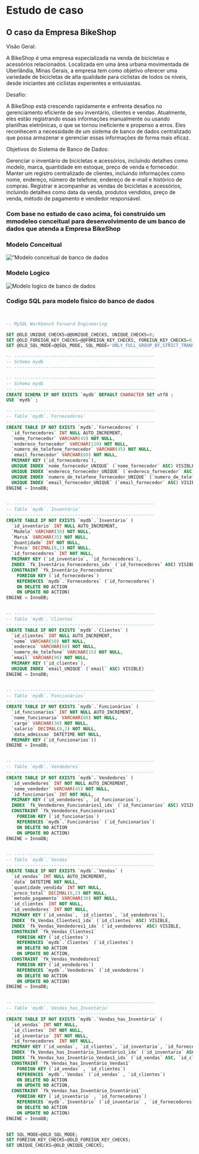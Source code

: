 # Estudo de caso
## O caso da Empresa BikeShop

Visão Geral:

A BikeShop é uma empresa especializada na venda de bicicletas e acessórios relacionados. 
Localizada em uma área urbana movimentada de Uberlândia, Minas Gerais, a empresa tem 
como objetivo oferecer uma variedade de bicicletas de alta qualidade para ciclistas de todos os 
níveis, desde iniciantes até ciclistas experientes e entusiastas.

Desafio:

A BikeShop está crescendo rapidamente e enfrenta desafios no gerenciamento eficiente de seu 
inventário, clientes e vendas. Atualmente, eles estão registrando essas informações 
manualmente ou usando planilhas eletrônicas, o que se tornou ineficiente e propenso a erros. 
Eles reconhecem a necessidade de um sistema de banco de dados centralizado que possa 
armazenar e gerenciar essas informações de forma mais eficaz.

Objetivos do Sistema de Banco de Dados:

Gerenciar o inventário de bicicletas e acessórios, incluindo detalhes como modelo, marca, 
quantidade em estoque, preço de venda e fornecedor.
Manter um registro centralizado de clientes, incluindo informações como nome, endereço, 
número de telefone, endereço de e-mail e histórico de compras.
Registrar e acompanhar as vendas de bicicletas e acessórios, incluindo detalhes como data da 
venda, produtos vendidos, preço de venda, método de pagamento e vendedor responsável.

### Com base no estudo de caso acima, foi construido um mmodeleo conceitual para desenvolvimento de um banco de dados que atenda a Empresa BikeShop

### Modelo Conceitual

!["Modelo conceitual de banco de dados](modelo-conceitual-BikeShop.png)

### Modelo Logico

![Modelo logico de banco de dados](modelo-logico-BikeShop.png)

### Codigo SQL para modelo fisico do banco de dados 

```sql


-- MySQL Workbench Forward Engineering

SET @OLD_UNIQUE_CHECKS=@@UNIQUE_CHECKS, UNIQUE_CHECKS=0;
SET @OLD_FOREIGN_KEY_CHECKS=@@FOREIGN_KEY_CHECKS, FOREIGN_KEY_CHECKS=0;
SET @OLD_SQL_MODE=@@SQL_MODE, SQL_MODE='ONLY_FULL_GROUP_BY,STRICT_TRANS_TABLES,NO_ZERO_IN_DATE,NO_ZERO_DATE,ERROR_FOR_DIVISION_BY_ZERO,NO_ENGINE_SUBSTITUTION';

-- -----------------------------------------------------
-- Schema mydb
-- -----------------------------------------------------

-- -----------------------------------------------------
-- Schema mydb
-- -----------------------------------------------------
CREATE SCHEMA IF NOT EXISTS `mydb` DEFAULT CHARACTER SET utf8 ;
USE `mydb` ;

-- -----------------------------------------------------
-- Table `mydb`.`Fornecedores`
-- -----------------------------------------------------
CREATE TABLE IF NOT EXISTS `mydb`.`Fornecedores` (
  `id_fornecedores` INT NULL AUTO_INCREMENT,
  `nome_fornecedor` VARCHAR(45) NOT NULL,
  `endereco_fornecedor` VARCHAR(120) NOT NULL,
  `numero_de_telefone_fornecedor` VARCHAR(45) NOT NULL,
  `email_fornecedor` VARCHAR(60) NOT NULL,
  PRIMARY KEY (`id_fornecedores`),
  UNIQUE INDEX `nome_fornecedor_UNIQUE` (`nome_fornecedor` ASC) VISIBLE,
  UNIQUE INDEX `endereco_fornecedor_UNIQUE` (`endereco_fornecedor` ASC) VISIBLE,
  UNIQUE INDEX `numero_de_telefone_fornecedor_UNIQUE` (`numero_de_telefone_fornecedor` ASC) VISIBLE,
  UNIQUE INDEX `email_fornecedor_UNIQUE` (`email_fornecedor` ASC) VISIBLE)
ENGINE = InnoDB;


-- -----------------------------------------------------
-- Table `mydb`.`Inventário`
-- -----------------------------------------------------
CREATE TABLE IF NOT EXISTS `mydb`.`Inventário` (
  `id_inventario` INT NULL AUTO_INCREMENT,
  `Modelo` VARCHAR(30) NOT NULL,
  `Marca` VARCHAR(35) NOT NULL,
  `Quantidade` INT NOT NULL,
  `Preco` DECIMAL(8,2) NOT NULL,
  `id_fornecedores` INT NOT NULL,
  PRIMARY KEY (`id_inventario`, `id_fornecedores`),
  INDEX `fk_Inventário_Fornecedores_idx` (`id_fornecedores` ASC) VISIBLE,
  CONSTRAINT `fk_Inventário_Fornecedores`
    FOREIGN KEY (`id_fornecedores`)
    REFERENCES `mydb`.`Fornecedores` (`id_fornecedores`)
    ON DELETE NO ACTION
    ON UPDATE NO ACTION)
ENGINE = InnoDB;


-- -----------------------------------------------------
-- Table `mydb`.`Clientes`
-- -----------------------------------------------------
CREATE TABLE IF NOT EXISTS `mydb`.`Clientes` (
  `id_clientes` INT NULL AUTO_INCREMENT,
  `nome` VARCHAR(50) NOT NULL,
  `endereco` VARCHAR(60) NOT NULL,
  `numero_de_telefone` VARCHAR(15) NOT NULL,
  `email` VARCHAR(90) NOT NULL,
  PRIMARY KEY (`id_clientes`),
  UNIQUE INDEX `email_UNIQUE` (`email` ASC) VISIBLE)
ENGINE = InnoDB;


-- -----------------------------------------------------
-- Table `mydb`.`Funcionários`
-- -----------------------------------------------------
CREATE TABLE IF NOT EXISTS `mydb`.`Funcionários` (
  `id_funcionarios` INT NOT NULL AUTO_INCREMENT,
  `nome_funcionario` VARCHAR(60) NOT NULL,
  `cargo` VARCHAR(30) NOT NULL,
  `salario` DECIMAL(8,2) NOT NULL,
  `data_admissao` DATETIME NOT NULL,
  PRIMARY KEY (`id_funcionarios`))
ENGINE = InnoDB;


-- -----------------------------------------------------
-- Table `mydb`.`Vendedores`
-- -----------------------------------------------------
CREATE TABLE IF NOT EXISTS `mydb`.`Vendedores` (
  `id_vendedores` INT NOT NULL AUTO_INCREMENT,
  `nome_vendedor` VARCHAR(45) NOT NULL,
  `id_funcionarios` INT NOT NULL,
  PRIMARY KEY (`id_vendedores`, `id_funcionarios`),
  INDEX `fk_Vendedores_Funcionários1_idx` (`id_funcionarios` ASC) VISIBLE,
  CONSTRAINT `fk_Vendedores_Funcionários1`
    FOREIGN KEY (`id_funcionarios`)
    REFERENCES `mydb`.`Funcionários` (`id_funcionarios`)
    ON DELETE NO ACTION
    ON UPDATE NO ACTION)
ENGINE = InnoDB;


-- -----------------------------------------------------
-- Table `mydb`.`Vendas`
-- -----------------------------------------------------
CREATE TABLE IF NOT EXISTS `mydb`.`Vendas` (
  `id_vendas` INT NULL AUTO_INCREMENT,
  `data` DATETIME NOT NULL,
  `quantidade_vendida` INT NOT NULL,
  `preco_total` DECIMAL(8,2) NOT NULL,
  `metodo_pagamento` VARCHAR(30) NOT NULL,
  `id_clientes` INT NOT NULL,
  `id_vendedores` INT NOT NULL,
  PRIMARY KEY (`id_vendas`, `id_clientes`, `id_vendedores`),
  INDEX `fk_Vendas_Clientes1_idx` (`id_clientes` ASC) VISIBLE,
  INDEX `fk_Vendas_Vendedores1_idx` (`id_vendedores` ASC) VISIBLE,
  CONSTRAINT `fk_Vendas_Clientes1`
    FOREIGN KEY (`id_clientes`)
    REFERENCES `mydb`.`Clientes` (`id_clientes`)
    ON DELETE NO ACTION
    ON UPDATE NO ACTION,
  CONSTRAINT `fk_Vendas_Vendedores1`
    FOREIGN KEY (`id_vendedores`)
    REFERENCES `mydb`.`Vendedores` (`id_vendedores`)
    ON DELETE NO ACTION
    ON UPDATE NO ACTION)
ENGINE = InnoDB;


-- -----------------------------------------------------
-- Table `mydb`.`Vendas_has_Inventário`
-- -----------------------------------------------------
CREATE TABLE IF NOT EXISTS `mydb`.`Vendas_has_Inventário` (
  `id_vendas` INT NOT NULL,
  `id_clientes` INT NOT NULL,
  `id_inventario` INT NOT NULL,
  `id_fornecedores` INT NOT NULL,
  PRIMARY KEY (`id_vendas`, `id_clientes`, `id_inventario`, `id_fornecedores`),
  INDEX `fk_Vendas_has_Inventário_Inventário1_idx` (`id_inventario` ASC, `id_fornecedores` ASC) VISIBLE,
  INDEX `fk_Vendas_has_Inventário_Vendas1_idx` (`id_vendas` ASC, `id_clientes` ASC) VISIBLE,
  CONSTRAINT `fk_Vendas_has_Inventário_Vendas1`
    FOREIGN KEY (`id_vendas` , `id_clientes`)
    REFERENCES `mydb`.`Vendas` (`id_vendas` , `id_clientes`)
    ON DELETE NO ACTION
    ON UPDATE NO ACTION,
  CONSTRAINT `fk_Vendas_has_Inventário_Inventário1`
    FOREIGN KEY (`id_inventario` , `id_fornecedores`)
    REFERENCES `mydb`.`Inventário` (`id_inventario` , `id_fornecedores`)
    ON DELETE NO ACTION
    ON UPDATE NO ACTION)
ENGINE = InnoDB;


SET SQL_MODE=@OLD_SQL_MODE;
SET FOREIGN_KEY_CHECKS=@OLD_FOREIGN_KEY_CHECKS;
SET UNIQUE_CHECKS=@OLD_UNIQUE_CHECKS;

```
